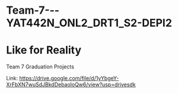 # Team-7---YAT442N_ONL2_DRT1_S2-DEPI2

# Like for Reality 
Team 7 Graduation Projects

Link: https://drive.google.com/file/d/1yYbgeY-XrFbXN7wuSdJBkdDebaoloQw6/view?usp=drivesdk
